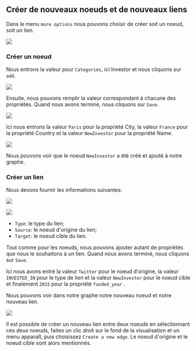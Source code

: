 ## Créer de nouveaux noeuds et de nouveaux liens

Dans le menu ```more options``` nous pouvons choisir de créer soit un noeud, soit un lien.

![](https://github.com/Linkurious/linkurious-enterprise-manual/raw/master/en/edit/A1.png)


### Créer un noeud

Nous entrons la valeur pour ```Categories```, ici Investor et nous cliquons sur ```add```. 

![](https://github.com/Linkurious/linkurious-enterprise-manual/raw/master/en/edit/A2.png)

Ensuite, nous pouvons remplir la valeur correspondant à chacune des propriétés. Quand nous avons terminé, nous cliquons sur ```Save```.

![](https://github.com/Linkurious/linkurious-enterprise-manual/raw/master/en/edit/A3.png)

Ici nous entrons la valeur ```Paris``` pour la propriété  City, la valeur ```France``` pour la propriété Country et la valeur ```NewInvestor``` pour la propriété Name.

![](https://github.com/Linkurious/linkurious-enterprise-manual/raw/master/en/edit/A5.png)

Nous pouvons voir que le noeud  ```NewInvestor``` a été créé et ajouté à notre graphe. 


### Créer un lien

Nous devons fournir les informations suivantes:

![](https://github.com/Linkurious/linkurious-enterprise-manual/raw/master/en/edit/A6.png)

![](A6.png)

* ```Type```: le type du lien;
* ```Source```: le noeud d'origine du lien;
* ```Target```: le noeud cible du lien.

Tout comme pour les noeuds, nous pouvons ajouter autant de propriétés que nous le souhaitons à un lien. Quand nous avons terminé, nous cliquons sur ```Save```.

Ici nous avons entré la valeur  ```Twitter``` pour le noeud d'origine, la valeur ```INVESTED_IN``` pour le type de lien et la valeur ```NewInvestor``` pour le noeud cible et finalement ```2015``` pour la propriété ```funded_year``` .


Nous pouvons voir dans notre graphe notre nouveau noeud et notre nouveau lien.

![](https://github.com/Linkurious/linkurious-enterprise-manual/raw/master/en/edit/A8.png)


Il est possible de créer un nouveau lien entre deux noeuds en sélectionnant ces deux noeuds, faites un clic droit sur le fond de la visualisation et un menu apparaît, puis choisissez ```Create a new edge```. Le noeud d'origine et le noeud cible sont alors mentionnés. 